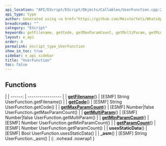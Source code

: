 ```yaml
---
api_location: "API/EScript/EScript/Objects/Callables/UserFunction.cpp:24:9"
api_type: type
author: Generated using <a href="https://github.com/MeisterYeti/WhatsUpDoc">WhatsUpDoc</a>
breadcrumbs: ""
category: "EScript"
keywords: getFilename, getCode, getMaxParamCount, getMultiParam, getMinParamCount, getParamCount, usesStaticData, _asm
layout: e_api
order: 0
permalink: escript_type_UserFunction
show_in_toc: true
sidebar: e_api_sidebar
title: "UserFunction"
toc: false
---
```


## Functions

|
| ------: | ----------------- |
| **[getFilename](classEScript_1_1CodeFragment#classEScript_1_1CodeFragment_1a1bb5bc7704d020f27532dee162caa191)**() | [ESMF] String UserFunction.getFilename() |
| **[getCode](classEScript_1_1UserFunction#classEScript_1_1UserFunction_1acb2c2657d5915b594558a6e3f9319b72)**() | [ESMF] String UserFunction.getCode() |
| **[getMaxParamCount](classEScript_1_1UserFunction#classEScript_1_1UserFunction_1a66bbeb0676eccd233a7dfad218e1cdd6)**() | [ESMF] Number\|false UserFunction.getMaxParamCount() |
| **[getMultiParam](classEScript_1_1UserFunction#classEScript_1_1UserFunction_1aafb64b5ac8d7eae29196d0ba588f0d23)**() | [ESMF] Number\|false UserFunction.getMultiParam() |
| **[getMinParamCount](classEScript_1_1UserFunction#classEScript_1_1UserFunction_1ae7580de3ef675aceaef3c4630b3bcd92)**() | [ESMF] Number UserFunction.getMinParamCount() |
| **[getParamCount](classEScript_1_1UserFunction#classEScript_1_1UserFunction_1a622ad56d9458e6290b6dff65e773f50d)**() | [ESMF] Number UserFunction.getParamCount() |
| **usesStaticData**() | [ESMF] Bool UserFunction.usesStaticData() |
| **_asm**() | [ESMF] String UserFunction._asm() |
{: .nohead .nowrap1 }
